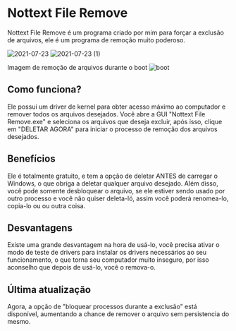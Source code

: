 
# Nottext File Remove
Nottext File Remove é um programa criado por mim para forçar a exclusão de arquivos, ele é um programa de remoção muito poderoso.

![2021-07-23](https://user-images.githubusercontent.com/51800283/126852466-2b1aa236-9e61-4c41-841f-d98cb97028c0.png)
![2021-07-23 (1)](https://user-images.githubusercontent.com/51800283/126852468-5748b2b2-e847-46bf-9f1e-c58e31f2a369.png)

Imagem de remoção de arquivos durante o boot
![boot](https://user-images.githubusercontent.com/51800283/121815523-4c532e80-cc4d-11eb-8d11-96029b0d99ac.png)

## Como funciona?
Ele possui um driver de kernel para obter acesso máximo ao computador e remover todos os arquivos desejados.
Você abre a GUI "Nottext File Remove.exe" e seleciona os arquivos que deseja excluir, após isso, clique em "DELETAR AGORA" para iniciar o processo de remoção dos arquivos desejados.

## Benefícios
Ele é totalmente gratuito, e tem a opção de deletar ANTES de carregar o Windows, o que obriga a deletar qualquer arquivo desejado.
Além disso, você pode somente desbloquear o arquivo, se ele estiver sendo usado por outro processo e você não quiser deleta-ló, assim você poderá renomea-lo, copia-lo ou ou outra coisa.

## Desvantagens
Existe uma grande desvantagem na hora de usá-lo, você precisa ativar o modo de teste de drivers para instalar os drivers necessários ao seu funcionamento, o que torna seu computador muito inseguro, por isso aconselho que depois de usá-lo, você o remova-o.

## Última atualização
Agora, a opção de "bloquear processos durante a exclusão" está disponível, aumentando a chance de remover o arquivo sem persistencia do mesmo.
